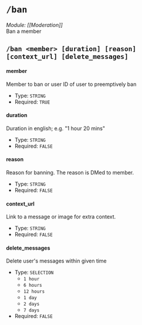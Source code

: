 # `/ban`
*Module: [[Moderation]]*<br>
Ban a member
## `/ban <member> [duration] [reason] [context_url] [delete_messages]`
#### member
Member to ban or user ID of user to preemptively ban
- Type: `STRING`
- Required: `TRUE`
#### duration
Duration in english; e.g. "1 hour 20 mins"
- Type: `STRING`
- Required: `FALSE`
#### reason
Reason for banning. The reason is DMed to member.
- Type: `STRING`
- Required: `FALSE`
#### context_url
Link to a message or image for extra context.
- Type: `STRING`
- Required: `FALSE`
#### delete_messages
Delete user's messages within given time
- Type: `SELECTION`
  - `1 hour`
  - `6 hours`
  - `12 hours`
  - `1 day`
  - `2 days`
  - `7 days`
- Required: `FALSE`